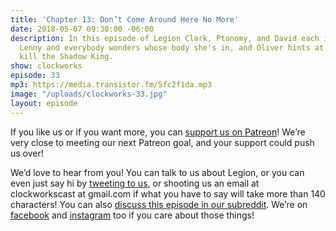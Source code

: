 ```yaml
---
title: 'Chapter 13: Don’t Come Around Here No More'
date: 2018-05-07 09:30:00 -06:00
description: In this episode of Legion Clark, Ptonomy, and David each interrogate
  Lenny and everybody wonders whose body she's in, and Oliver hints at his plans to
  kill the Shadow King.
show: clockworks
episode: 33
mp3: https://media.transistor.fm/5fc2f1da.mp3
image: "/uploads/clockworks-33.jpg"
layout: episode
---
```


If you like us or if you want more, you can [support us on Patreon](https://www.patreon.com/clockworkscast)! We’re very close to meeting our next Patreon goal, and your support could push us over!

We’d love to hear from you! You can talk to us about Legion, or you can even just say hi by [tweeting to us](http://www.twitter.com/clockworkscast), or shooting us an email at clockworkscast at gmail.com if what you have to say will take more than 140 characters! You can also [discuss this episode in our subreddit](https://www.reddit.com/r/Goodstuff_fm/). We’re on [facebook](http://facebook.com/clockworkscast) and [instagram](https://www.instagram.com/clockworkscast) too if you care about those things!
